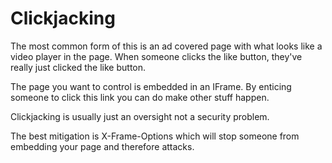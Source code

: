 # Clickjacking

The most common form of this is an ad covered page with what looks like a video player in the page. When someone clicks the like button, they've really just clicked the like button.

The page you want to control is embedded in an IFrame. By enticing someone to click this link you can do make other stuff happen.

Clickjacking is usually just an oversight not a security problem.

The best mitigation is X-Frame-Options which will stop someone from embedding your page and therefore attacks.